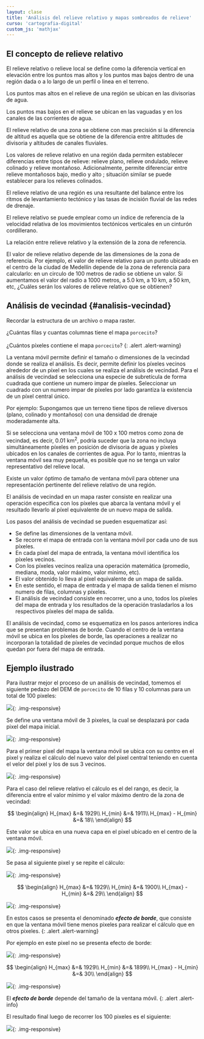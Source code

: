 ```yaml
---
layout: clase
title: 'Análisis del relieve relativo y mapas sombreados de relieve'
curso: 'cartografia-digital'
custom_js: 'mathjax'
---
```

<!-- clase: 3 -->

<!-- ## Fundamentos teóricos {#fundamentos-teoricos} -->

## El concepto de relieve relativo

<!--
- Tipos de relieve relativo (montañoso, colinado, plano).
- ¿Cómo construiría usted un mapa de relieve relativo a partir de un DEM?
- Relación entre tipo de relieve relativo y tamaño de la ventana móvil.
- Álgebra de mapas: operaciones básicas (suma, resta, multiplicación, división).

### El concepto de análisis de vecindad {#concepto-analisis-vecindad}

- El análisis de vecindad a partir de un mapa raster.
- La ventana móvil como dimensión de la vecindad.
- La relación entre ventana móvil y mapa.
- Efecto de borde.
- Operaciones de vecindad. ¿Cuáles son las posibles operaciones?

### Diferencias entre un mapa de una variable determinada y un mapa reclasificado de dicha variable

- La naturaleza del valor del píxel.
- Reducción en la cantidad y calidad de la información.
- Simplificación del mapa original.
- Se pueden obtener múltiples mapas reclasificados a partir del mapa original.

## Desarrollo

### Relieve relativo o relieve local -->

El relieve relativo o relieve local se define como la diferencia vertical en elevación entre los puntos mas altos y los puntos mas bajos dentro de una región dada o a lo largo de un perfil o linea en el terreno.

Los puntos mas altos en el relieve de una región se ubican en las divisorias de agua.

Los puntos mas bajos en el relieve se ubican en las vaguadas y en los canales de las corrientes de agua.

El relieve relativo de una zona se obtiene con mas precisión si la diferencia de altitud es aquella que se obtiene de la diferencia entre altittudes de divisoria y altitudes de canales fluviales.

Los valores de relieve relativo en una región dada permiten establecer diferencias entre tipos de relieve: relieve plano, relieve ondulado, relieve colinado y relieve montañoso. Adicionalmente, permite diferenciar entre relieve montañosos bajo, medio y alto ; situación similar se puede establecer para los relieves colinados.

El relieve relativo de una región es una resultante del balance entre los ritmos de levantamiento tectónico y las tasas de incisión fluvial de las redes de drenaje.

El relieve relativo se puede emplear como un índice de referencia de la velocidad relativa de los movimientos tectónicos verticales en un cinturón cordillerano.

La relación entre relieve relativo y la extensión de la zona de referencia.

El valor de relieve relativo depende de las dimensiones de la zona de referencia. Por ejemplo, el valor de relieve relativo para un punto ubicado en el centro de la ciudad de Medellín depende de la zona de referencia para calcularlo: en un circulo de 100 metros de radio se obtiene un valor. Si aumentamos el valor del radio a 1000 metros, a 5.0 km, a 10 km, a 50 km, etc, ¿Cuáles serán los valores de relieve relativo que se obtienen?

## Análisis de vecindad {#analisis-vecindad}

Recordar la estructura de un archivo o mapa raster.

¿Cuántas filas y cuantas columnas tiene el mapa `porcecito`?
<br><br>
¿Cuántos píxeles contiene el mapa `porcecito`?
{: .alert .alert-warning}

La ventana móvil permite definir el tamaño o dimensiones de la vecindad donde se realiza el análisis. Es decir, permite definir los píxeles vecinos alrededor de un píxel en los cuales se realiza el análisis de vecindad. Para el análisis de vecindad se selecciona una especie de subretícula de forma cuadrada que contiene un numero impar de píxeles. Seleccionar un cuadrado con un numero impar de píxeles por lado garantiza la existencia de un píxel central único.

Por ejemplo: Supongamos que un terreno tiene tipos de relieve diversos (plano, colinado y montañoso) con una densidad de drenaje moderadamente alta.

Si se selecciona una ventana móvil de 100 x 100 metros como zona de vecindad, es decir, 0.01 km<sup>2</sup>, podría suceder que la zona no incluya simultáneamente píxeles en posición de divisoria de aguas y píxeles ubicados en los canales de corrientes de agua. Por lo tanto, mientras la ventana móvil sea muy pequeña, es posible que no se tenga un valor representativo del relieve local.

Existe un valor óptimo de tamaño de ventana móvil para obtener una representación pertinente del relieve relativo de una región.

El análisis de vecindad en un mapa raster consiste en realizar una operación especifica con los píxeles que abarca la ventana móvil y el resultado llevarlo al píxel equivalente de un nuevo mapa de salida.

Los pasos del análisis de vecindad se pueden esquematizar así:

- Se define las dimensiones de la ventana móvil.
- Se recorre el mapa de entrada con la ventana móvil por cada uno de sus píxeles.
- En cada píxel del mapa de entrada, la ventana móvil identifica los píxeles vecinos.
- Con los píxeles vecinos realiza una operación matemática (promedio, mediana, moda, valor máximo, valor mínimo, etc).
- El valor obtenido lo lleva al píxel equivalente de un mapa de salida.
- En este sentido, el mapa de entrada y el mapa de salida tienen el mismo numero de filas, columnas y píxeles.
- El análisis de vecindad consiste en recorrer, uno a uno, todos los píxeles del mapa de entrada y los resultados de la operación trasladarlos a los respectivos píxeles del mapa de salida.

El análisis de vecindad, como se esquematiza en los pasos anteriores indica que se presentan problemas de borde. Cuando el centro de la ventana móvil se ubica en los píxeles de borde, las operaciones a realizar no incorporan la totalidad de píxeles de vecindad porque muchos de ellos quedan por fuera del mapa de entrada.

## Ejemplo ilustrado

Para ilustrar mejor el proceso de un análisis de vecindad, tomemos el siguiente pedazo del DEM de `porcecito` de 10 filas y 10 columnas para un total de 100 pixeles:

![](/cartografia-digital/images/clase-03/clase-03_01.png){: .img-responsive}

Se define una ventana móvil de 3 pixeles, la cual se desplazará por cada pixel del mapa inicial.

![](/cartografia-digital/images/clase-03/clase-03_02.png){: .img-responsive}

Para el primer pixel del mapa la ventana móvil se ubica con su centro en el pixel y realiza el cálculo del nuevo valor del pixel central teniendo en cuenta el velor del pixel y los de sus 3 vecinos.

![](/cartografia-digital/images/clase-03/clase-03_03.png){: .img-responsive}

Para el caso del relieve relativo el cálculo es el del rango, es decir, la diferencia entre el valor mínimo y el valor máximo dentro de la zona de vecindad:

$$
\begin{align}
H_{max} &=& 1929\\
H_{min} &=& 1911\\
H_{max} - H_{min} &=& 18\\
\end{align}
$$

Este valor se ubica en una nueva capa en el pixel ubicado en el centro de la ventana móvil.

![](/cartografia-digital/images/clase-03/clase-03_04.png){: .img-responsive}

Se pasa al siguiente pixel y se repite el cálculo:

![](/cartografia-digital/images/clase-03/clase-03_05.png){: .img-responsive}

$$
\begin{align}
H_{max} &=& 1929\\
H_{min} &=& 1900\\
H_{max} - H_{min} &=& 29\\
\end{align}
$$

![](/cartografia-digital/images/clase-03/clase-03_06.png){: .img-responsive}

En estos casos se presenta el denominado _**efecto de borde**_, que consiste en que la ventana móvil tiene menos pixeles para realizar el cálculo que en otros pixeles.
{: .alert .alert-warning}

Por ejemplo en este pixel no se presenta efecto de borde:

![](/cartografia-digital/images/clase-03/clase-03_07.png){: .img-responsive}

$$
\begin{align}
H_{max} &=& 1929\\
H_{min} &=& 1899\\
H_{max} - H_{min} &=& 30\\
\end{align}
$$

![](/cartografia-digital/images/clase-03/clase-03_08.png){: .img-responsive}

El _**efecto de borde**_ depende del tamaño de la ventana móvil.
{: .alert .alert-info}

El resultado final luego de recorrer los 100 pixeles es el siguiente:

![](/cartografia-digital/images/clase-03/clase-03_09.png){: .img-responsive}

<!-- TODO

## Procedimiento en GRASS

Para la elaboración del mapa de relieve relativo de la zona representada en el modelo de elevación digital de `porcecito` se realizan las siguientes actividades:

- Consultar el N° de filas, columnas y píxeles que tiene el mapa de entrada `porcecito`.
- Definir las dimensiones de la ventana móvil a utilizar para la zona de vecindad.
- Calcular el rango de altitud en la zona de vecindad (`altura máxima - altura mínima`).
- Este mapa es el mapa de relieve relativo o relieve local de la región de porcecito.

### Consultar el contenido del mapa porcecito

Vamos a consultar cual es la información del mapa (metadatos).

~~~
r.info map=porcecito
~~~

~~~
 +----------------------------------------------------------------------------+
 | Layer:    porcecito                     Date: Mon Mar 26 14:56:39 2012    |
 | Mapset:   CursoGrass                     Login of Creator: admin-lsc       |
 | Location: CursoGrass                                                       |
 | DataBase: /home/usuario/Grass                                              |
 | Title:     ( porcecito )                                                   |
 | Timestamp: none                                                            |
 |----------------------------------------------------------------------------|
 |                                                                            |
 |   Type of Map:  raster               Number of Categories: 2873            |
 |   Data Type:    CELL                                                       |
 |   Rows:         1242                                                       |
 |   Columns:      1144                                                       |
 |   Total Cells:  1420848                                                    |
 |        Projection: Transverse Mercator                                     |
 |            N: 1231633.33333336    S: 1193683.33333335   Res: 30.55555556   |
 |            E: 889777.77777778    W: 854822.22222223   Res: 30.55555556     |
 |   Range of data:    min = 958  max = 2873                                  |
 |                                                                            |
 |   Data Description:                                                        |
 |    generated by r.in.gdal                                                  |
 |                                                                            |
 |   Comments:                                                                |
 |    r.in.gdal -o -e input="porcecito.tiff" output="porcecito"               |
 |                                                                            |
 +----------------------------------------------------------------------------+
~~~
{: .output}

Resaltamos de la información del mapa:

- 1242 filas.
- 1144 columnas.
- 1’420.848 píxeles.
- 30.5 metros de resolución por píxel.
- La altitud mínima es de 958 msnm.
- La altitud máxima es de 2873 msnm.
- El tipo de datos del mapa es `CELL`.

La información recibida indica que el tipo de dato es `CELL` que en otros términos quiere decir que los valores de altitud del mapa `porcecito` se encuentran en números enteros. Para trabajar adecuadamente necesitamos transformar estos datos a números decimales para realizar operaciones.

#### Transformar los datos de números enteros a números decimales sin alterar los valores del archivo

Se utiliza el comando `r.mapcalc`, que permite realizar operaciones matemáticas sobre los valores de los mapas raster

~~~
r.mapcalc "porcecito = double(porcecito@PERMANENT)"
~~~

Utilizamos la función `double()`, que convierte los valores numéricos al tipo "double precision", que es un tipo de datos decimal.

Consultar nuevamente la información del mapa:

~~~
r.info map=porcecito
~~~

~~~
 +----------------------------------------------------------------------------+
 | Layer:    porcecito                     Date: Tue Ago  4 11:39:42 2015    |
 | Mapset:   CursoGrass                     Login of Creator: usuario         |
 | Location: CursoGrass                                                       |
 | DataBase: /home/usuario/Grass                                              |
 | Title:     ( porcecito )                                                  |
 | Timestamp: none                                                            |
 |----------------------------------------------------------------------------|
 |                                                                            |
 |   Type of Map:  raster               Number of Categories: 255             |
 |   Data Type:    DCELL                                                      |
 |   Rows:         1242                                                       |
 |   Columns:      1144                                                       |
 |   Total Cells:  1420848                                                    |
 |        Projection: Transverse Mercator                                     |
 |            N: 1231633.33333336    S: 1193683.33333335   Res: 30.55555556   |
 |            E: 889777.77777778    W: 854822.22222223   Res: 30.55555556     |
 |   Range of data:    min = 958  max = 2873                                  |
 |                                                                            |
 |   Data Description:                                                        |
 |    generated by r.mapcalc                                                  |
 |                                                                            |
 |   Comments:                                                                |
 |    double(porcecito@PERMANENT)                                             |
 |                                                                            |
 +----------------------------------------------------------------------------+
~~~
{: .output}

Observar que los datos del archivo se transformaron de `CELL` a `DCELL`.


### Cálculo de las dimensiones de la zona de vecindad {#calculo-dimensiones-zona-vecindad}

Un píxel en el mapa de entrada (`porcecito`) tiene unas dimensiones de 30 x 30 metros y una extensión de 900 m<sup>2</sup>.

Definamos para empezar como zona de vecindad una zona de 1.0 km<sup>2</sup> con centro en el píxel donde se realiza la operación. Con esta definición se establece una disyunción para los píxeles del mapa de entrada: para cualquier píxel del mapa de entrada se le puede interrogar así: **¿Pertenece o no pertenece a la vecindad?**

#### ¿Cuáles son las dimensiones de la ventana móvil para una zona de vecindad de 1.0 km<sup>2</sup>?

- Área de un píxel = 900 m<sup>2</sup>
- 1.0 km<sup>2</sup> = 1000000 m<sup>2</sup>
- N° de píxeles en 1.0 km<sup>2</sup> = 1111 píxeles aprox.
- Raíz cuadrada (N° de píxeles en 1.0 km<sup>2</sup>) = 33.333333
- Lado de la zona de vecindad / Lado del pixel (1000 m / 30 m = 33.33333)

La zona de vecindad corresponde a un cuadrado cuyo lado es equivalente a la longitud que se obtiene de sumar el lado de 33 píxeles.

### El mapa de relieve relativo

**Advertencia:** Es importante definir la región de cálculo antes de calcular el mapa de relieve relativo, de lo contrario el mapa resultante podría quedar con errores.
{: .alert .alert-warning}

Se obtiene el mapa de relieve relativo calculando el rango de altitud en la zona de vecindad.

~~~
r.neighbors input=porcecito output=porce1_RR_33 method=range size=33
~~~

**Nota:** Al calcular el mapa de relieve relativo, este "hereda" la tabla de colores del mapa de entrada `porcecito`, es necesario asignarle una tabla nueva al mapa recién crado para visualizarlo correctamente.
{: .alert .alert-info}

![Mapa de relieve relativo](/cartografia-digital/images/porce1_RR_33.png){: .img-responsive}

### Visualización 3D del mapa construido {#visualizacion-3D-mapa-construido}

![Visualización 3D del mapa de Relieve Relativo](/cartografia-digital/images/porce1_RR_33_3D.png){: .img-responsive}

_**¿Qué se observa en la imagen anterior?**_<br>
_**¿Se puede visualizar la estructura del relieve?**_<br>
_**¿En qué parte del relieve se presentan los desniveles altitudinales más pronunciados?**_
{: .text-danger .text-center}

#### Explorar esta otra opción y contestar los interrogantes precedentes

1. Visualizar el mapa `porcecito` en 3D.
2. Ir a la pestaña "Datos" del controlador de Vista 3D en la ventana de administración de capas.
3. En la sección "Atributos de superficie", seleccionar el nuevo mapa `porce1_RR_33` como "Reglas de color".

![Visualización 3D del mapa porcecito con los colores del mapa de Relieve Relativo](/cartografia-digital/images/porce1_RR_33_3D2.png){: .img-responsive}

### El contenido del mapa de relieve relativo

~~~
r.info map=porce1_RR_33
~~~

~~~
 +----------------------------------------------------------------------------+
 | Layer:    porce1_RR_33                   Date: Tue Ago  4 11:42:54 2015    |
 | Mapset:   CursoGrass                     Login of Creator: usuario         |
 | Location: CursoGrass                                                       |
 | DataBase: /home/usuario/Grass                                              |
 | Title:    33x33 neighborhood: range of porcecito ( porce1_RR_33 )         |
 | Timestamp: none                                                            |
 |----------------------------------------------------------------------------|
 |                                                                            |
 |   Type of Map:  raster               Number of Categories: 783             |
 |   Data Type:    DCELL                                                      |
 |   Rows:         1242                                                       |
 |   Columns:      1144                                                       |
 |   Total Cells:  1420848                                                    |
 |        Projection: Transverse Mercator                                     |
 |            N: 1231633.33333336    S: 1193683.33333335   Res: 30.55555556   |
 |            E: 889777.77777778    W: 854822.22222223   Res: 30.55555556     |
 |   Range of data:    min = 45  max = 783                                    |
 |                                                                            |
 |   Data Description:                                                        |
 |    generated by r.neighbors                                                |
 |                                                                            |
 |   Comments:                                                                |
 |    r.neighbors input="porcecito" output="porce1_RR_33" method="range" \   |
 |    size=33                                                                 |
 |                                                                            |
 +----------------------------------------------------------------------------+
~~~
{: .output}

Este comando nos permite saber que el valor mínimo de RR es 45 metros y el valor máximo de RR es 783 metros.

~~~
r.report -h map=porce1_RR_33 units=p,c,k nsteps=20
~~~

**Nota:** Al ejecutar este comando aparecen ciertas advertencias debido a errores de traducción del GRASS, en este caso pueden ser ignoradas.
{: .alert .alert-info}

~~~
 100%
+-----------------------------------------------------------------------------+
|               Category Information                |   %  |   cell|  square  |
|          #|description                            | cover|  count|kilometers|
|-----------------------------------------------------------------------------|
|    45-81.9|from  to . . . . . . . . . . . . . . . |  2.01|  28556|  26.66108|
| 81.9-118.8|from  to . . . . . . . . . . . . . . . |  8.68| 123314| 115.13113|
|118.8-155.7|from  to . . . . . . . . . . . . . . . | 12.94| 183796| 171.59966|
|155.7-192.6|from  to . . . . . . . . . . . . . . . | 12.74| 181073| 169.05735|
|192.6-229.5|from  to . . . . . . . . . . . . . . . | 12.26| 174259| 162.69552|
|229.5-266.4|from  to . . . . . . . . . . . . . . . | 11.48| 163078| 152.25647|
|266.4-303.3|from  to . . . . . . . . . . . . . . . | 10.18| 144617| 135.02050|
|303.3-340.2|from  to . . . . . . . . . . . . . . . |  8.64| 122812| 114.66244|
|340.2-377.1|from  to . . . . . . . . . . . . . . . |  7.03|  99815|  93.19147|
|  377.1-414|from  to . . . . . . . . . . . . . . . |  5.31|  75509|  70.49837|
|  414-450.9|from  to . . . . . . . . . . . . . . . |  3.97|  56381|  52.63967|
|450.9-487.8|from  to . . . . . . . . . . . . . . . |  2.46|  34884|  32.56917|
|487.8-524.7|from  to . . . . . . . . . . . . . . . |  1.26|  17952|  16.76074|
|524.7-561.6|from  to . . . . . . . . . . . . . . . |  0.52|   7445|   6.95096|
|561.6-598.5|from  to . . . . . . . . . . . . . . . |  0.23|   3312|   3.09222|
|598.5-635.4|from  to . . . . . . . . . . . . . . . |  0.12|   1703|   1.58999|
|635.4-672.3|from  to . . . . . . . . . . . . . . . |  0.09|   1217|   1.13624|
|672.3-709.2|from  to . . . . . . . . . . . . . . . |  0.05|    679|   0.63394|
|709.2-746.1|from  to . . . . . . . . . . . . . . . |  0.03|    412|   0.38466|
|  746.1-783|from  to . . . . . . . . . . . . . . . |  0.00|     34|   0.03174|
|-----------------------------------------------------------------------------|
|TOTAL                                              |100.00|1420848|1326.56333|
+-----------------------------------------------------------------------------+
~~~
{: .output}

Con el comando `r.report` se obtiene información sobre la distribución de los valores de relieve relativo en la zona del mapa de `porce1_RR_33`.

La tabla obtenida puede ser llevada a LibreOffice para ser incluída en un informe posterior, para ello se utiliza el parámetro `output` para guardar el contenido en un archivo `.csv`:

~~~
r.report -h map=porce1_RR_33 units=p,c,k nsteps=20 output=reporte_porce1_RR_33.csv
~~~

El archivo debe ser editado en gedit antes de poderse abrir con LibreOffice:

~~~
gedit reporte_porce1_RR_33.csv
~~~

Se eliminan las líneas que contienen guiones y se incluyen barras (`|`) para completar la primer columna en la primer y última fila, de manera que el contenido queda así:

~~~
|           |   Category Information                |   %  |   cell|  square  |
|          #|description                            | cover|  count|kilometers|
|    45-81.9|from  to . . . . . . . . . . . . . . . |  2.01|  28556|  26.66108|
| 81.9-118.8|from  to . . . . . . . . . . . . . . . |  8.68| 123314| 115.13113|
|118.8-155.7|from  to . . . . . . . . . . . . . . . | 12.94| 183796| 171.59966|
|155.7-192.6|from  to . . . . . . . . . . . . . . . | 12.74| 181073| 169.05735|
|192.6-229.5|from  to . . . . . . . . . . . . . . . | 12.26| 174259| 162.69552|
|229.5-266.4|from  to . . . . . . . . . . . . . . . | 11.48| 163078| 152.25647|
|266.4-303.3|from  to . . . . . . . . . . . . . . . | 10.18| 144617| 135.02050|
|303.3-340.2|from  to . . . . . . . . . . . . . . . |  8.64| 122812| 114.66244|
|340.2-377.1|from  to . . . . . . . . . . . . . . . |  7.03|  99815|  93.19147|
|  377.1-414|from  to . . . . . . . . . . . . . . . |  5.31|  75509|  70.49837|
|  414-450.9|from  to . . . . . . . . . . . . . . . |  3.97|  56381|  52.63967|
|450.9-487.8|from  to . . . . . . . . . . . . . . . |  2.46|  34884|  32.56917|
|487.8-524.7|from  to . . . . . . . . . . . . . . . |  1.26|  17952|  16.76074|
|524.7-561.6|from  to . . . . . . . . . . . . . . . |  0.52|   7445|   6.95096|
|561.6-598.5|from  to . . . . . . . . . . . . . . . |  0.23|   3312|   3.09222|
|598.5-635.4|from  to . . . . . . . . . . . . . . . |  0.12|   1703|   1.58999|
|635.4-672.3|from  to . . . . . . . . . . . . . . . |  0.09|   1217|   1.13624|
|672.3-709.2|from  to . . . . . . . . . . . . . . . |  0.05|    679|   0.63394|
|709.2-746.1|from  to . . . . . . . . . . . . . . . |  0.03|    412|   0.38466|
|  746.1-783|from  to . . . . . . . . . . . . . . . |  0.00|     34|   0.03174|
|TOTAL      |                                       |100.00|1420848|1326.56333|
~~~
{: .output}

Una vez realizadas estas modificaciones, el archivo `reporte_porce1_RR_33.csv` puede abrirse en LibreOffice, en donde se debe especificar que el separador es "Otro" y corresponde a la barra vertical `|`. Allí se le puede dar formato a la tabla y presentarse de una manera similar a la siguiente:

| Relieve Relativo | Porcentaje | No. Píxeles | Área (km<sup>2</sup>) |
|:----------------:|:----------:|:-----------:|:---------------------:|
|     45   -  81.9 |       2.01 |       28556 |              26.66108 |
|     81.9 - 118.8 |       8.68 |      123314 |             115.13113 |
|    118.8 - 155.7 |      12.94 |      183796 |             171.59966 |
|    155.7 - 192.6 |      12.74 |      181073 |             169.05735 |
|    192.6 - 229.5 |      12.26 |      174259 |             162.69552 |
|    229.5 - 266.4 |      11.48 |      163078 |             152.25647 |
|    266.4 - 303.3 |      10.18 |      144617 |             135.02050 |
|    303.3 - 340.2 |       8.64 |      122812 |             114.66244 |
|    340.2 - 377.1 |       7.03 |       99815 |              93.19147 |
|    377.1 - 414   |       5.31 |       75509 |              70.49837 |
|    414   - 450.9 |       3.97 |       56381 |              52.63967 |
|    450.9 - 487.8 |       2.46 |       34884 |              32.56917 |
|    487.8 - 524.7 |       1.26 |       17952 |              16.76074 |
|    524.7 - 561.6 |       0.52 |        7445 |               6.95096 |
|    561.6 - 598.5 |       0.23 |        3312 |               3.09222 |
|    598.5 - 635.4 |       0.12 |        1703 |               1.58999 |
|    635.4 - 672.3 |       0.09 |        1217 |               1.13624 |
|    672.3 - 709.2 |       0.05 |         679 |               0.63394 |
|    709.2 - 746.1 |       0.03 |         412 |               0.38466 |
|    746.1 - 783   |       0.00 |          34 |               0.03174 |
|==================|============|=============|=======================|
|        **TOTAL** | **100.00** | **1420848** |        **1326.56333** |
{: .table .table-hover}

**Nota:** Los datos del mapa deben ser del tipo `DCELL` para poder ser resumidos en rangos por el parámetro `nsteps` del comando `r.report`.
{: .alert .alert-info}

En un trabajo acerca del relieve de Antioquia hemos empleado la clasificación que se observa en la siguiente tabla  para la definición de tipos de relieve de acuerdo al valor del Relieve Relativo.

| Valor de RR | Descripción morfológica                                               |
|:-----------:|:----------------------------------------------------------------------|
|    0 -   10 | Zonas de relieve muy suave                                            |
|   10 -   75 | Colinas bajas                                                         |
|   75 -  150 | Colinas intermedias                                                   |
|  150 -  300 | Colinas altas                                                         |
|  300 -  350 | Transición entre relieves colinados y relieves con disección profunda |
|  350 -  450 | Disección profunda baja                                               |
|  450 -  600 | Disección profunda intermedia                                         |
|  600 - 1200 | Disección profunda pronunciada                                        |
{: .table .table-hover}

La comparación de las dos tablas permite establecer los siguientes rangos para reclasificar el mapa de relieve relativo.

| Valor de RR | Descripción morfológica                                           |
|:-----------:|:------------------------------------------------------------------|
|   45 -   82 | Relieves planos y de colinas bajas                                |
|   82 -  150 | Colinas intermedias                                               |
|  150 -  300 | Colinas altas                                                     |
|  300 -  350 | Transición entre relieve colinado y relieve de disección profunda |
|  350 -  450 | Disección profunda baja                                           |
|  450 -  600 | Disección profunda intermedia                                     |
|  600 - 1200 | Disección profunda pronunciada                                  |
{: .table .table-hover}

### Reclasificación del mapa de relieve relativo {#reclasificacion-mapa-relieve-relativo}

El comando `r.reclass` crea un nuevo mapa (mapa reclasificado), cuyos valores de categorías están basados en una reclasificación de las categorías de una capa de mapa raster existente.

Para aplicar el comando `r.reclass` se requiere elaborar un script en gedit para aplicar, el cual contiene las reglas de la reclasificación a utilizar.

El script tiene el siguiente contenido:

`RCLS_porce1_RR`

~~~
 45 thru  82 = 1 Relieves planos y de colinas bajas.
 82 thru 150 = 2 Colinas intermedias.
150 thru 300 = 3 Colinas altas.
300 thru 350 = 4 Transicion entre relieve colinado y relieve de diseccion profunda.
350 thru 450 = 5 Diseccion profunda baja.
450 thru 600 = 6 Diseccion profunda intermedia.
600 thru 785 = 7 Diseccion profunda pronunciada.
~~~

- Se inicia con la altitud mínima.
- Se utilizan los rangos descritos en la tabla anterior.
- A cada rango de reclasificación de la altitud se le asigna un numero entero consecutivo (1, 2, 3, ...).
- Luego se hace una descripción corta (3 a 5 palabras) indicando lo que representa cada rango.
- Finalmente se guarda el "script" asignándole un nombre o etiqueta para su identificación. Por omisión, el programa GRASS guarda el script en la carpeta personal del usuario, de donde la tomará al momento de invocarla.
- Para identificar el script como unas reglas de reclasificación de un mapa especifico, se puede utilizar la convención: `RCLS_'Nombre del mapa a reclasificar'`. Por ejemplo: `RCLS_porce1_RR`

Reclasificar un mapa involucra la acción de construir un nuevo mapa (mapa de salida) a partir de un mapa de entrada.

- El mapa de entrada contiene los valores de una variable para cada uno de los píxeles.
- El mapa `porce1_RR_33` contiene el valor de RR para cada uno de los píxeles.

El mapa de salida asigna un numero entero similar para todos los píxeles cuyo valor se encuentra dentro de un rango dado. Por ejemplo, en el script creado se ha estipulado que a los píxeles con valor de RR entre 45 - 82 les asigne el número 1, a los píxeles entre 82 - 150 les asigne el número 2, y así sucesivamente.

De este modo obtenemos un mapa reclasificado del relieve relativo que contiene siete (7) categorías.

La orden para elaborar un mapa reclasificado del relieve relativo es la siguiente:

~~~
r.reclass input=porce1_RR_33 output=porce1_RR_33_reclass rules=RCLS_porce1_RR
~~~

### Consultar el contenido del mapa reclasificado

~~~
r.report -h map=porce1_RR_33_reclass units=p,c,k
~~~

~~~
 100%
+-----------------------------------------------------------------------------+
|               Category Information                |   %  |   cell|  square  |
|#|description                                      | cover|  count|kilometers|
|-----------------------------------------------------------------------------|
|1|Relieves planos y de colinas bajas.. . . . . . . |  2.01|  28556|  26.66108|
|2|Colinas intermedias. . . . . . . . . . . . . . . | 19.44| 276185| 257.85791|
|3|Colinas altas. . . . . . . . . . . . . . . . . . | 47.80| 679174| 634.10535|
|4|Transicion entre relieve colinado y relieve de . | 11.49| 163250| 152.41705|
| |diseccion profunda.                              |      |       |          |
|5|Diseccion profunda baja. . . . . . . . . . . . . | 14.42| 204826| 191.23415|
|6|Diseccion profunda intermedia. . . . . . . . . . |  4.57|  64903|  60.59617|
|7|Diseccion profunda pronunciada.. . . . . . . . . |  0.28|   3954|   3.69162|
|-----------------------------------------------------------------------------|
|TOTAL                                              |100.00|1420848|1326.56333|
+-----------------------------------------------------------------------------+
~~~
{: .output}

Con el informe obtenido podemos responder preguntas, tales como:

- ¿Cuál es el tipo de relieve dominante en la zona de estudio y que extensión ocupa?
- ¿Qué importancia en área tiene en la zona de estudio los relieves mas suaves?

Desplegar en 2D y en 3D el mapa reclasificado de relieve relativo

![2D](/cartografia-digital/images/porce1_RR_33_reclass.png){: .img-responsive}

![3D](/cartografia-digital/images/porce1_RR_33_reclass3D.png){: .img-responsive}

Al desplegar el mapa `porce1_RR_33_reclass` el programa GRASS asigna unos colores a cada categoría.

*¿Cómo asignar a voluntad del usuario una tabla de colores al mapa reclasificado de relieve relativo?*

### Simplificar un mapa reclasificado

Puede ocurrir que el mapa reclasificado en estudio contiene un numero elevado de categorías y sería interesante para algún propósito disminuir el numero de categorías para un análisis mas adecuado de lo que se estudia.

Por ejemplo: el mapa `porce1_RR_33_reclass` posee siete (7) categorías pero nos interesa únicamente diferenciar entre colinas, relieve de transición y relieve de disección profunda. Es decir crear un mapa reclasificado de relieve relativo con tres categorías.

En este caso, se trata de simplificar un mapa reclasificado existente: Elaborar un mapa reclasificado mas simple a partir de otro mapa
reclasificado.

Se elabora en gedit la nueva tabla de reclasificación y se guarda con un nombre.

`RCLS_porce1_RR_simplif`

~~~
1 2 3 = 1
  4   = 2
5 6 7 = 3
~~~

Se aplica el comando de reclasificación.

~~~
r.reclass input=porce1_RR_33_reclass output=porce1_RR_33_reclass_simplif rules=RCLS_porce1_RR-simplif
~~~

<!--- d.rast porce1_RR_33_reclass_simplif -->

<!-- ![2D](/cartografia-digital/images/porce1_RR_33_reclass_simplif.png){: .img-responsive}

En vista 3D se obtiene: -->

<!--- ~~~
nviz porcecito color=porce1_RR_33_reclass_simplif
~~~ -->

<!-- ![3D](/cartografia-digital/images/porce1_RR_33_reclass_simplif3D.png){: .img-responsive} -->

<!-- ## Tarea 4
{: .text-danger}

Elaborar el mapa de relieve relativo del archivo "ituango".
Utilizando la referencia para clasificar el relieve relativo que se presenta en esta clase,
entregar los siguientes productos:

1. Un mapa 2D de los valores de relieve relativo con variación gradual del color,
   empleando tres colores, un color para el valor mas bajo de RR,
   un segundo color para el valor de mediana del relieve relativo
   y un tercer color para el valor máximo de relieve relativo.
   El objetivo es seleccionar tres colores que permitan una
   visualización óptima del relieve relativo en el archivo.

2. Reclasificar el mapa de relieve relativo y emplear la variación
   gradual del color para diferenciar y contrastar
   los relieves de montaña y los relieves de colinas en el archivo.

3. Entregar una tabla (utilizar LibreOfficeCalc) indicando
   la extensión y el porcentaje de cada uno de los tipos
   de relieve identificados en el archivo "ituango".

4. Un guión en donde se muestre el procedimiento documentado para obtener
   la información requerida para desarrollar los puntos anteriores. -->
